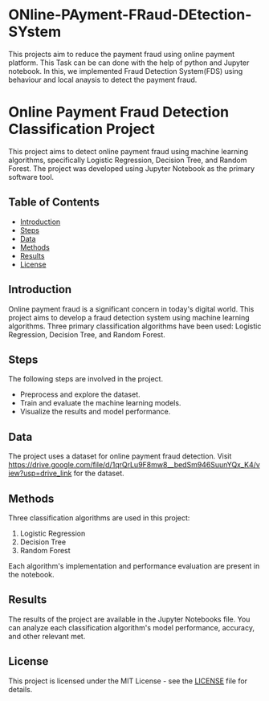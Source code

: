 # ONline-PAyment-FRaud-DEtection-SYstem
This projects aim to reduce the payment fraud using online payment platform. This Task can be can done with the help of python and Jupyter notebook. In this, we implemented Fraud Detection System(FDS) using behaviour and local anaysis to detect the payment fraud.
# Online Payment Fraud Detection Classification Project
This project aims to detect online payment fraud using machine learning algorithms, specifically Logistic Regression, Decision Tree, and Random Forest. The project was developed using Jupyter Notebook as the primary software tool.

## Table of Contents

- [Introduction](#introduction)
- [Steps](#Steps)
- [Data](#data)
- [Methods](#methods)
- [Results](#results)
- [License](#license)

## Introduction

Online payment fraud is a significant concern in today's digital world. This project aims to develop a fraud detection system using machine learning algorithms. Three primary classification algorithms have been used: Logistic Regression, Decision Tree, and Random Forest.

## Steps

The following steps are involved in the project. 

- Preprocess and explore the dataset.
- Train and evaluate the machine learning models.
- Visualize the results and model performance.

## Data

The project uses a dataset for online payment fraud detection. Visit https://drive.google.com/file/d/1qrQrLu9F8mw8__bedSm946SuunYQx_K4/view?usp=drive_link
for the dataset. 

## Methods

Three classification algorithms are used in this project:

1. Logistic Regression
2. Decision Tree
3. Random Forest

Each algorithm's implementation and performance evaluation are present in the notebook.

## Results

The results of the project are available in the Jupyter Notebooks file. You can analyze each classification algorithm's model performance, accuracy, and other relevant met.


## License

This project is licensed under the MIT License - see the [LICENSE](LICENSE) file for details.
